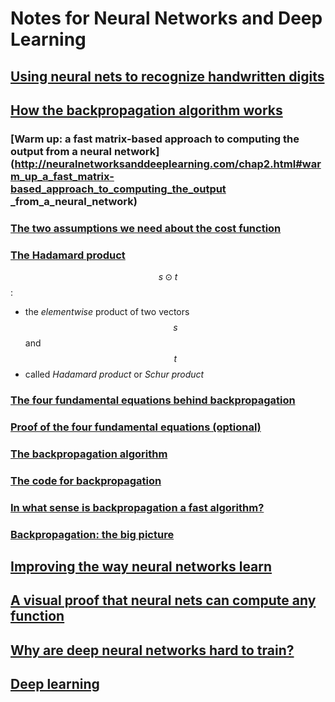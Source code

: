 # Notes for Neural Networks and Deep Learning

## [Using neural nets to recognize handwritten digits](http://neuralnetworksanddeeplearning.com/chap1.html)

## [How the backpropagation algorithm works](http://neuralnetworksanddeeplearning.com/chap2.html)

### [Warm up: a fast matrix-based approach to computing the output from a neural network](http://neuralnetworksanddeeplearning.com/chap2.html#warm_up_a_fast_matrix-based_approach_to_computing_the_output _from_a_neural_network)

### [The two assumptions we need about the cost function](http://neuralnetworksanddeeplearning.com/chap2.html#the_two_assumptions_we_need_about_the_cost_function)

### [The Hadamard product](http://neuralnetworksanddeeplearning.com/chap2.html#the_hadamard_product_$s_\odot_t$)
$$s \odot t$$:
  * the *elementwise* product of two vectors $$ s $$ and $$ t $$
  * called *Hadamard product* or *Schur product*

### [The four fundamental equations behind backpropagation](http://neuralnetworksanddeeplearning.com/chap2.html#the_four_fundamental_equations_behind_backpropagation)

### [Proof of the four fundamental equations (optional)](http://neuralnetworksanddeeplearning.com/chap2.html#proof_of_the_four_fundamental_equations_(optional))

### [The backpropagation algorithm](http://neuralnetworksanddeeplearning.com/chap2.html#the_backpropagation_algorithm)

### [The code for backpropagation](http://neuralnetworksanddeeplearning.com/chap2.html#the_code_for_backpropagation)

### [In what sense is backpropagation a fast algorithm?](http://neuralnetworksanddeeplearning.com/chap2.html#in_what_sense_is_backpropagation_a_fast_algorithm)

### [Backpropagation: the big picture](http://neuralnetworksanddeeplearning.com/chap2.html#backpropagation_the_big_picture)


## [Improving the way neural networks learn](http://neuralnetworksanddeeplearning.com/chap3.html)

## [A visual proof that neural nets can compute any function](http://neuralnetworksanddeeplearning.com/chap4.html)

## [Why are deep neural networks hard to train?](http://neuralnetworksanddeeplearning.com/chap5.html)

## [Deep learning](http://neuralnetworksanddeeplearning.com/chap6.html)



